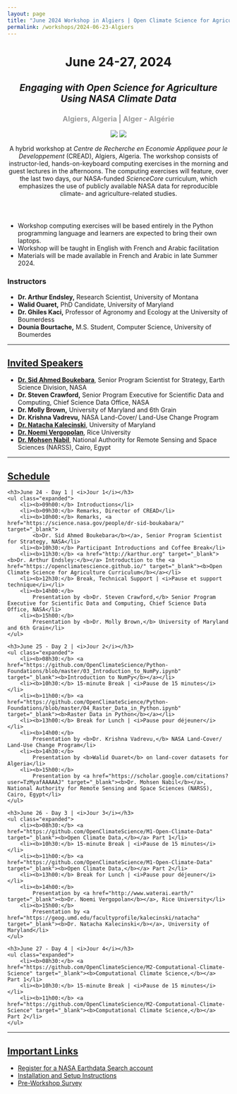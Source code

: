 ```yaml
---
layout: page
title: "June 2024 Workshop in Algiers | Open Climate Science for Agriculture"
permalink: /workshops/2024-06-23-Algiers
---
```


<header>
	<div class="container">
		<h1>June 24-27, 2024</h1>
	</div>
	<div class="container">
		<h2><i>Engaging with Open Science for Agriculture Using NASA Climate Data</i></h2>
	</div>
	<div class="container">
		<h3 style="color: #999999">Algiers, Algeria | Alger - Algérie</h3>
	</div>
	<div class="container sponsors">
		<img class="logo" id="nasa" style="margin: 0px;max-height: 180px"
			src="{{ site.baseurl }}/images/CREAD_logo.png"/>
		<img class="logo" id="nasa" style="margin: 0px;max-height: 180px"
			src="{{ site.baseurl }}/images/TOPS_badge_NASA.png"/>
	</div>
	<div class="container">
		<p>
			A hybrid workshop at <i>Centre de Recherche en Economie Appliquee pour le Developpement</i> (CREAD), Algiers, Algeria. The workshop consists of instructor-led, hands-on-keyboard computing exercises in the morning and guest lectures in the afternoons. The computing exercises will feature, over the last two days, our NASA-funded <i>ScienceCore</i> curriculum, which emphasizes the use of publicly available NASA data for reproducible climate- and agriculture-related studies.
		</p>
	</div>
</header>

<div class="container">
	<ul class="disclaimers">
		<li>Workshop computing exercises will be based entirely in the Python programming language and learners are expected to bring their own laptops.</li>
		<li>Workshop will be taught in English with French and Arabic facilitation</li>
		<li>Materials will be made available in French and Arabic in late Summer 2024.</li>
	</ul>
</div>

<div class="container">
	<h3>Instructors</h3>
	<ul class="disclaimers expanded">
		<li><b>Dr. Arthur Endsley,</b> Research Scientist, University of Montana</li>
		<li><b>Walid Ouaret,</b> PhD Candidate, University of Maryland</li>
		<li><b>Dr. Ghiles Kaci,</b> Professor of Agronomy and Ecology at the University of Boumerdess</li>
		<li><b>Dounia Bourtache,</b> M.S. Student, Computer Science, University of Boumerdes</li>
	</ul>
</div>

<div class="container">
	<hr />
	<h2><a id="invited-speakers" href="#invited-speakers">Invited Speakers</a></h2>
	<ul class="disclaimers expanded">
		<li><a href="https://science.nasa.gov/people/dr-sid-boukabara/" target="_blank">
			<b>Dr. Sid Ahmed Boukebara</b></a>, Senior Program Scientist for Strategy, Earth Science Division, NASA</li>
		<li>
			<b>Dr. Steven Crawford,</b> Senior Program Executive for Scientific Data and Computing, Chief Science Data Office, NASA</li>
		<li><b>Dr. Molly Brown,</b> University of Maryland and 6th Grain</li>
		<li><b>Dr. Krishna Vadrevu,</b> NASA Land-Cover/ Land-Use Change Program</li>
		<li><a href="https://geog.umd.edu/facultyprofile/kalecinski/natacha" target="_blank"><b>Dr. Natacha Kalecinski</b></a>, University of Maryland</li>
		<li><a href="http://www.waterai.earth/" target="_blank"><b>Dr. Noemi Vergopolan</b></a>, Rice University</li>
		<li><a href="https://scholar.google.com/citations?user=TzMyafAAAAAJ" target="_blank"><b>Dr. Mohsen Nabil</b></a>, National Authority for Remote Sensing and Space Sciences (NARSS), Cairo, Egypt</li>
	</ul>
</div>

<div class="container">
	<hr />
	<h2><a id="schedule" href="#schedule">Schedule</a></h2>

	<h3>June 24 - Day 1 | <i>Jour 1</i></h3>
	<ul class="expanded">
		<li><b>09h00:</b> Introductions</li>
		<li><b>09h30:</b> Remarks, Director of CREAD</li>
		<li><b>10h00:</b> Remarks, <a href="https://science.nasa.gov/people/dr-sid-boukabara/" target="_blank">
			<b>Dr. Sid Ahmed Boukebara</b></a>, Senior Program Scientist for Strategy, NASA</li>
		<li><b>10h30:</b> Participant Introductions and Coffee Break</li>
		<li><b>11h30:</b> <a href="http://karthur.org" target="_blank"><b>Dr. Arthur Endsley:</b></a> Introduction to the <a href="https://openclimatescience.github.io/" target="_blank"><b>Open Climate Science for Agriculture Curriculum</b></a></li>
		<li><b>12h30:</b> Break, Technical Support | <i>Pause et support technique</i></li>
		<li><b>14h00:</b>
			Presentation by <b>Dr. Steven Crawford,</b> Senior Program Executive for Scientific Data and Computing, Chief Science Data Office, NASA</li>
		<li><b>15h00:</b>
			Presentation by <b>Dr. Molly Brown,</b> University of Maryland and 6th Grain</li>
	</ul>

	<h3>June 25 - Day 2 | <i>Jour 2</i></h3>
	<ul class="expanded">
		<li><b>08h30:</b> <a href="https://github.com/OpenClimateScience/Python-Foundations/blob/master/03_Introduction_to_NumPy.ipynb" target="_blank"><b>Introduction to NumPy</b></a></li>
		<li><b>10h30:</b> 15-minute Break | <i>Pause de 15 minutes</i></li>
		<li><b>11h00:</b> <a href="https://github.com/OpenClimateScience/Python-Foundations/blob/master/04_Raster_Data_in_Python.ipynb" target="_blank"><b>Raster Data in Python</b></a></li>
		<li><b>13h00:</b> Break for Lunch | <i>Pause pour déjeuner</i></li>
		<li><b>14h00:</b>
			Presentation by <b>Dr. Krishna Vadrevu,</b> NASA Land-Cover/ Land-Use Change Program</li>
		<li><b>14h30:</b>
			Presentation by <b>Walid Ouaret</b> on land-cover datasets for Algeria</li>
		<li><b>15h00:</b>
			Presentation by <a href="https://scholar.google.com/citations?user=TzMyafAAAAAJ" target="_blank"><b>Dr. Mohsen Nabil</b></a>, National Authority for Remote Sensing and Space Sciences (NARSS), Cairo, Egypt</li>
	</ul>

	<h3>June 26 - Day 3 | <i>Jour 3</i></h3>
	<ul class="expanded">
		<li><b>08h30:</b> <a href="https://github.com/OpenClimateScience/M1-Open-Climate-Data" target="_blank"><b>Open Climate Data,</b></a> Part 1</li>
		<li><b>10h30:</b> 15-minute Break | <i>Pause de 15 minutes</i></li>
		<li><b>11h00:</b> <a href="https://github.com/OpenClimateScience/M1-Open-Climate-Data" target="_blank"><b>Open Climate Data,</b></a> Part 2</li>
		<li><b>13h00:</b> Break for Lunch | <i>Pause pour déjeuner</i></li>
		<li><b>14h00:</b>
			Presentation by <a href="http://www.waterai.earth/" target="_blank"><b>Dr. Noemi Vergopolan</b></a>, Rice University</li>
		<li><b>15h00:</b>
			Presentation by <a href="https://geog.umd.edu/facultyprofile/kalecinski/natacha" target="_blank"><b>Dr. Natacha Kalecinski</b></a>, University of Maryland</li>
	</ul>

	<h3>June 27 - Day 4 | <i>Jour 4</i></h3>
	<ul class="expanded">
		<li><b>08h30:</b> <a href="https://github.com/OpenClimateScience/M2-Computational-Climate-Science" target="_blank"><b>Computational Climate Science,</b></a> Part 1</li>
		<li><b>10h30:</b> 15-minute Break | <i>Pause de 15 minutes</i></li>
		<li><b>11h00:</b> <a href="https://github.com/OpenClimateScience/M2-Computational-Climate-Science" target="_blank"><b>Computational Climate Science,</b></a> Part 2</li>
	</ul>
</div>

<div class="container">
	<hr />
	<h2><a id="links" href="#links">Important Links</a></h2>
	<ul class="expanded">
	  <li><a href="https://urs.earthdata.nasa.gov" target="_blank">Register for a NASA Earthdata Search account</a></li>
		<li><a href="https://github.com/OpenClimateScience/M1-Open-Climate-Data/blob/main/HOW_TO_INSTALL.md" target="_blank">Installation and Setup Instructions</a></li>
		<li><a href="https://docs.google.com/forms/d/e/1FAIpQLSenqE2QsMFD2zdMQ9u4j7vSEnmrDM3tV5k6rPOoVheIKe6TPw/viewform?usp=sf_link" target="_blank">Pre-Workshop Survey</a></li>
	</ul>
</div>

<!--
<div class="container">
	<p style="color:#999;font-size:0.9em">
	All images from NASA.gov websites.
	</p>
</div>
-->
